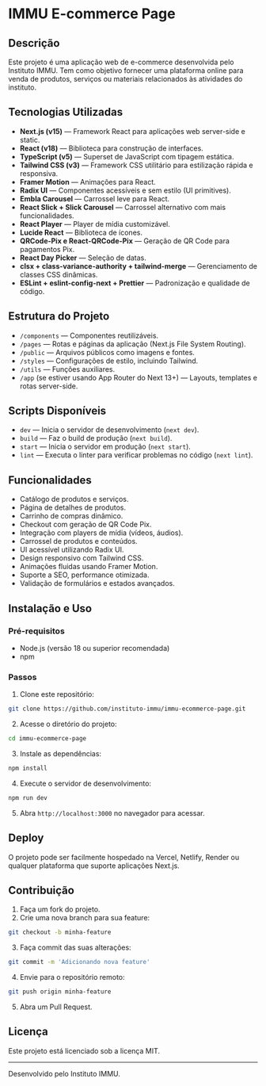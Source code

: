 
# IMMU E-commerce Page

## Descrição
Este projeto é uma aplicação web de e-commerce desenvolvida pelo Instituto IMMU. Tem como objetivo fornecer uma plataforma online para venda de produtos, serviços ou materiais relacionados às atividades do instituto.

## Tecnologias Utilizadas
- **Next.js (v15)** — Framework React para aplicações web server-side e static.
- **React (v18)** — Biblioteca para construção de interfaces.
- **TypeScript (v5)** — Superset de JavaScript com tipagem estática.
- **Tailwind CSS (v3)** — Framework CSS utilitário para estilização rápida e responsiva.
- **Framer Motion** — Animações para React.
- **Radix UI** — Componentes acessíveis e sem estilo (UI primitives).
- **Embla Carousel** — Carrossel leve para React.
- **React Slick + Slick Carousel** — Carrossel alternativo com mais funcionalidades.
- **React Player** — Player de mídia customizável.
- **Lucide React** — Biblioteca de ícones.
- **QRCode-Pix e React-QRCode-Pix** — Geração de QR Code para pagamentos Pix.
- **React Day Picker** — Seleção de datas.
- **clsx + class-variance-authority + tailwind-merge** — Gerenciamento de classes CSS dinâmicas.
- **ESLint + eslint-config-next + Prettier** — Padronização e qualidade de código.

## Estrutura do Projeto
- `/components` — Componentes reutilizáveis.
- `/pages` — Rotas e páginas da aplicação (Next.js File System Routing).
- `/public` — Arquivos públicos como imagens e fontes.
- `/styles` — Configurações de estilo, incluindo Tailwind.
- `/utils` — Funções auxiliares.
- `/app` (se estiver usando App Router do Next 13+) — Layouts, templates e rotas server-side.

## Scripts Disponíveis
- `dev` — Inicia o servidor de desenvolvimento (`next dev`).
- `build` — Faz o build de produção (`next build`).
- `start` — Inicia o servidor em produção (`next start`).
- `lint` — Executa o linter para verificar problemas no código (`next lint`).

## Funcionalidades
- Catálogo de produtos e serviços.
- Página de detalhes de produtos.
- Carrinho de compras dinâmico.
- Checkout com geração de QR Code Pix.
- Integração com players de mídia (vídeos, áudios).
- Carrossel de produtos e conteúdos.
- UI acessível utilizando Radix UI.
- Design responsivo com Tailwind CSS.
- Animações fluidas usando Framer Motion.
- Suporte a SEO, performance otimizada.
- Validação de formulários e estados avançados.

## Instalação e Uso

### Pré-requisitos
- Node.js (versão 18 ou superior recomendada)
- npm

### Passos
1. Clone este repositório:
```bash
git clone https://github.com/instituto-immu/immu-ecommerce-page.git
```

2. Acesse o diretório do projeto:
```bash
cd immu-ecommerce-page
```

3. Instale as dependências:
```bash
npm install
```

4. Execute o servidor de desenvolvimento:
```bash
npm run dev
```

5. Abra `http://localhost:3000` no navegador para acessar.

## Deploy
O projeto pode ser facilmente hospedado na Vercel, Netlify, Render ou qualquer plataforma que suporte aplicações Next.js.

## Contribuição
1. Faça um fork do projeto.
2. Crie uma nova branch para sua feature:
```bash
git checkout -b minha-feature
```
3. Faça commit das suas alterações:
```bash
git commit -m 'Adicionando nova feature'
```
4. Envie para o repositório remoto:
```bash
git push origin minha-feature
```
5. Abra um Pull Request.

## Licença
Este projeto está licenciado sob a licença MIT.

---
Desenvolvido pelo Instituto IMMU.
